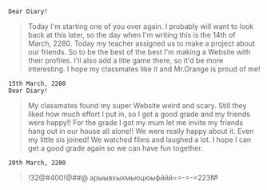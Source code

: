     Dear Diary!
> Today I'm starting one of you over again. I probably will want to look back at this later, so the day when I'm writing this is the 14th of March, 2280.
> Today my teacher assigned us to make a project about our friends. So to be the best of the best I'm making a Website with their profiles. I'll also add a litle game there, so it'd be more interesting. I hope my classmates like it and Mr.Orange is proud of me!

    15th March, 2280
    Dear Diary!
> My classmates found my super Website weird and scary. Still they liked how much effort I put in, so I got a good grade and my friends were happy!!
> For the grade I got my mum let me invite my friends hang out in our house all alone!! We were really happy about it. Even my little sis joined! We watched films and laughed a lot. I hope I can get a good grade again so we can have fun together.

    20th March, 2280

>!32@#400!@#$%^&**&^%$#@
>арыывхыхмьюцюыфййй==-=-=223№
